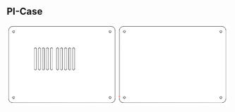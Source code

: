 ## PI-Case
![image](https://github.com/frankyhub/Laser-Cutter/blob/main/LB010%20PI-Case/PI-Case.png)
